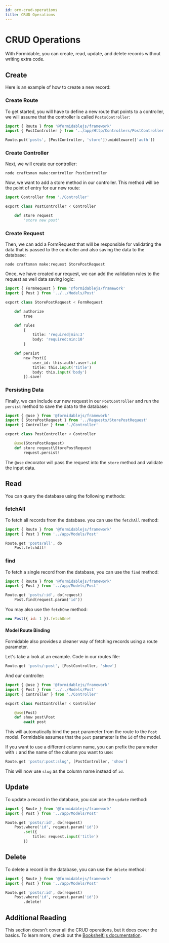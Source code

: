 ```yaml
---
id: orm-crud-operations
title: CRUD Operations
---
```


# CRUD Operations

With Formidable, you can create, read, update, and delete records without writing extra code.

## Create

Here is an example of how to create a new record:

### Create Route

To get started, you will have to define a new route that points to a controller, we will assume that the controller is called `PostsController`:

```py title="routes/api.imba" showLineNumbers
import { Route } from '@formidablejs/framework'
import { PostController } from '../app/Http/Controllers/PostController'

Route.put('posts', [PostController, 'store']).middleware(['auth'])
```

### Create Controller

Next, we will create our controller:

```
node craftsman make:controller PostController
```

Now, we want to add a store method in our controller. This method will be the point of entry for our new route:

```py title="app/Http/Controllers/PostController.imba" showLineNumbers
import Controller from './Controller'

export class PostController < Controller

	def store request
		'store new post'
```

### Create Request

Then, we can add a FormRequest that will be responsible for validating the data that is passed to the controller and also saving the data to the database:

```
node craftsman make:request StorePostRequest
```

Once, we have created our request, we can add the validation rules to the request as well data saving logic:

```py title="app/Http/Requests/StorePostRequest.imba" showLineNumbers
import { FormRequest } from '@formidablejs/framework'
import { Post } from '../../Models/Post'

export class StorePostRequest < FormRequest

	def authorize
		true

	def rules
		{
			title: 'required|min:3'
			body: 'required:min:10'
		}

	def persist
		new Post({
			user_id: this.auth!.user!.id
			title: this.input('title')
			body: this.input('body')
		}).save!
```

### Persisting Data

Finally, we can include our new request in our `PostController` and run the `persist` method to save the data to the database:

```py title="app/Http/Controllers/PostController.imba" showLineNumbers
import { @use } from '@formidablejs/framework'
import { StorePostRequest } from '../Requests/StorePostRequest'
import { Controller } from './Controller'

export class PostController < Controller

	@use(StorePostRequest)
	def store request\StorePostRequest
		request.persist!
```

The `@use` decorator will pass the request into the `store` method and validate the input data.

## Read

You can query the database using the following methods:

### fetchAll

To fetch all records from the database. you can use the `fetchAll` method:

```py title="routes/api.imba" showLineNumbers
import { Route } from '@formidablejs/framework'
import { Post } from '../app/Models/Post'

Route.get 'posts/all', do
	Post.fetchAll!
```

### find

To fetch a single record from the database, you can use the `find` method:

```py title="routes/api.imba" showLineNumbers
import { Route } from '@formidablejs/framework'
import { Post } from '../app/Models/Post'

Route.get 'posts/:id', do(request)
	Post.find(request.param('id'))

```

You may also use the `fetchOne` method:

```js showLineNumbers
new Post({ id: 1 }).fetchOne!
```

#### Model Route Binding

Formidable also provides a cleaner way of fetching records using a route parameter.

Let's take a look at an example. Code in our routes file:

```py showLineNumbers
Route.get 'posts/:post', [PostController, 'show']
```

And our controller:

```py title="app/Http/Controllers/PostController.imba" showLineNumbers
import { @use } from '@formidablejs/framework'
import { Post } from '../../Models/Post'
import { Controller } from './Controller'

export class PostController < Controller

	@use(Post)
	def show post\Post
		await post
```

This will automatically bind the `post` parameter from the route to the `Post` model. Formidable assumes that the `post` parameter is the `id` of the model.

If you want to use a different column name, you can prefix the parameter with `:` and the name of the column you want to use:

```py showLineNumbers
Route.get 'posts/:post:slug', [PostController, 'show']
```

This will now use `slug` as the column name instead of `id`.

## Update

To update a record in the database, you can use the `update` method:

```py title="routes/api.imba" showLineNumbers
import { Route } from '@formidablejs/framework'
import { Post } from '../app/Models/Post'

Route.get 'posts/:id', do(request)
	Post.where('id', request.param('id'))
		.set({
			title: request.input('title')
		})

```

## Delete

To delete a record in the database, you can use the `delete` method:

```py title="routes/api.imba" showLineNumbers
import { Route } from '@formidablejs/framework'
import { Post } from '../app/Models/Post'

Route.get 'posts/:id', do(request)
	Post.where('id', request.param('id'))
		.delete!
```

## Additional Reading

This section doesn't cover all the CRUD operations, but it does cover the basics. To learn more, check out the [Bookshelf.js documentation](https://bookshelfjs.org/).
